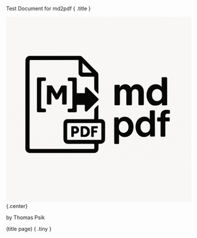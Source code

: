 
Test Document for md2pdf { .title }

![md2pdfLogo =x150](pics/ChatGPT-md2pdfLogo.png "md2pdf") {.center}

by Thomas Psik

(title page) { .tiny }